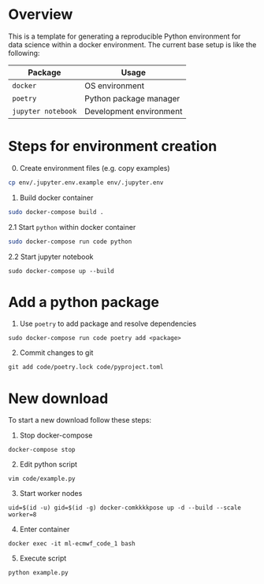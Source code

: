# Overview
This is a template for generating a reproducible Python environment for data science within a docker environment. The current base setup is like the following:

|Package|Usage|
|-------|-----|
|`docker`| OS environment|
|`poetry`|Python package manager|
|`jupyter notebook`|Development environment|

# Steps for environment creation

0. Create environment files (e.g. copy examples)
```bash
cp env/.jupyter.env.example env/.jupyter.env
```

1. Build docker container
```bash
sudo docker-compose build .
```

2.1 Start `python` within docker container
```bash
sudo docker-compose run code python
```

2.2 Start jupyter notebook
```
sudo docker-compose up --build
```

# Add a python package

1. Use `poetry` to add package and resolve dependencies
```
sudo docker-compose run code poetry add <package>
```

2. Commit changes to git
```
git add code/poetry.lock code/pyproject.toml
```

# New download

To start a new download follow these steps:


1. Stop docker-compose
```shell
docker-compose stop
```
2. Edit python script
```shell
vim code/example.py
```
3. Start worker nodes
```shell
uid=$(id -u) gid=$(id -g) docker-comkkkkpose up -d --build --scale worker=8
```
4. Enter container
```shell
docker exec -it ml-ecmwf_code_1 bash
```
5. Execute script
```shell
python example.py
```

